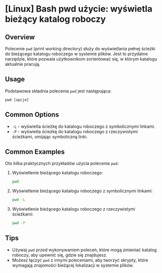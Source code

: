 # [Linux] Bash pwd użycie: wyświetla bieżący katalog roboczy

## Overview
Polecenie `pwd` (print working directory) służy do wyświetlania pełnej ścieżki do bieżącego katalogu roboczego w systemie plików. Jest to przydatne narzędzie, które pozwala użytkownikom zorientować się, w którym katalogu aktualnie pracują.

## Usage
Podstawowa składnia polecenia `pwd` jest następująca:

```
pwd [opcje]
```

## Common Options
- `-L` - wyświetla ścieżkę do katalogu roboczego z symbolicznymi linkami.
- `-P` - wyświetla ścieżkę do katalogu roboczego z rzeczywistymi ścieżkami, omijając symboliczną linki.

## Common Examples
Oto kilka praktycznych przykładów użycia polecenia `pwd`:

1. Wyświetlenie bieżącego katalogu roboczego:
   ```bash
   pwd
   ```

2. Wyświetlenie bieżącego katalogu roboczego z symbolicznymi linkami:
   ```bash
   pwd -L
   ```

3. Wyświetlenie bieżącego katalogu roboczego z rzeczywistymi ścieżkami:
   ```bash
   pwd -P
   ```

## Tips
- Używaj `pwd` przed wykonywaniem poleceń, które mogą zmieniać katalog roboczy, aby upewnić się, gdzie się znajdujesz.
- Możesz łączyć `pwd` z innymi poleceniami, aby tworzyć skrypty, które wymagają znajomości bieżącej lokalizacji w systemie plików.